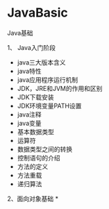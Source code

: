 # JavaBasic
Java基础

1、 Java入门阶段  
  * java三大版本含义  
  * java特性  
  * java应用程序运行机制  
  * JDK，JRE和JVM的作用和区别  
  * JDK下载安装
  * JDK环境变量PATH设置  
  * java注释  
  * java变量  
  * 基本数据类型  
  * 运算符  
  * 数据类型之间的转换  
  * 控制语句的介绍  
  * 方法的定义  
  * 方法重载  
  * 递归算法


2、面向对象基础
  *
